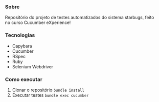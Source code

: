 ### Sobre
Repositório do projeto de testes automatizados do sistema starbugs, feito no curso Cucumber eXperience!

### Tecnologias
* Capybara
* Cucumber
* RSpec
* Ruby
* Selenium Webdriver


### Como executar
1. Clonar o repositório
     ```bundle install```
3. Executar testes
   ```bundle exec cucumber```
  
